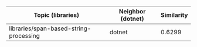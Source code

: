| Topic (libraries) | Neighbor (dotnet) | Similarity |
|-------------|-------------------|------------|
| libraries/span-based-string-processing | dotnet | 0.6299 |

